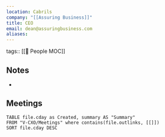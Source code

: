 ```yaml
---
location: Cabrils
company: "[[Assuring Business]]"
title: CEO
email: dean@assuringbusiness.com
aliases:
---
```

tags:: [[👥 People MOC]]
## Notes
- 

## Meetings
```dataview
TABLE file.cday as Created, summary AS "Summary"
FROM "V-CXO/Meetings" where contains(file.outlinks, [[]])
SORT file.cday DESC
```